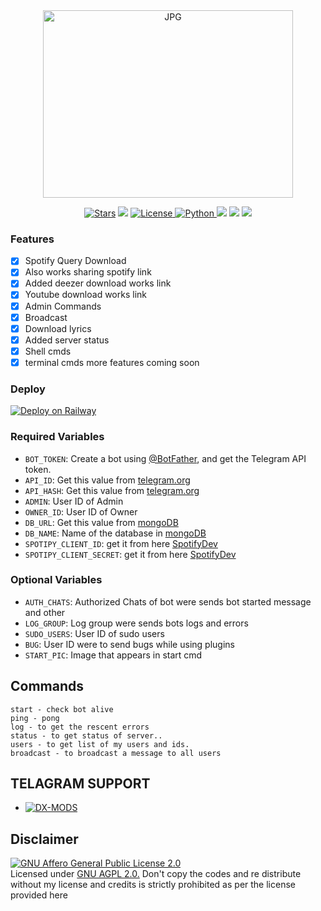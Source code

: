 <div align="center">
<img src="https://telegra.ph/file/83a91015952068a4e6e33.jpg" alt="JPG" width="400" height="300"/>
</p>


<a href="https://github.com/DX-MODS/SpotifyDL/stargazers"><img src="https://img.shields.io/github/stars/DX-MODS/SpotifyDL?color=black&logo=github&logoColor=black&style=for-the-badge" alt="Stars" /></a>
<a href="https://github.com/DX-MODS/SpotifyDL/network/members"> <img src="https://img.shields.io/github/forks/DX-MODS/SpotifyDL?color=black&logo=github&logoColor=black&style=for-the-badge" /></a>
<a href="https://github.com/DX-MODS/SpotifyDL/blob/master/LICENSE"> <img src="https://img.shields.io/badge/License- GPL 2.0 license -blueviolet?style=for-the-badge" alt="License" /> </a>
<a href="https://www.python.org/"> <img src="https://img.shields.io/badge/Written%20in-Python-skyblue?style=for-the-badge&logo=python" alt="Python" /> </a>
<a href="https://pypi.org/project/Pyrogram/"> <img src="https://img.shields.io/pypi/v/pyrogram?color=white&label=pyrogram&logo=python&logoColor=blue&style=for-the-badge" /></a>
<a href="https://github.com/DX-MODS/SpotifyDL"> <img src="https://img.shields.io/github/repo-size/DX-MODS/SpotifyDL?color=skyblue&logo=github&logoColor=blue&style=for-the-badge" /></a>
<a href="https://github.com/DX-MODS/SpotifyDL/commits/DX-MODS"> <img src="https://img.shields.io/github/last-commit/DX-MODS/SpotifyDL?color=black&logo=github&logoColor=black&style=for-the-badge" /></a>

<div align="left">

### Features

- [x] Spotify Query Download
- [x] Also works sharing spotify link
- [x] Added deezer download works link
- [x] Youtube download works link
- [x] Admin Commands
- [x] Broadcast
- [x] Download lyrics
- [x] Added server status
- [x] Shell cmds
- [x] terminal cmds
more features coming soon

### Deploy
[![Deploy on Railway](https://railway.app/button.svg)](https://railway.app/template/OUQm4b?referralCode=DX-MODS)
### Required Variables
* `BOT_TOKEN`: Create a bot using [@BotFather](https://telegram.dog/BotFather), and get the Telegram API token.
* `API_ID`: Get this value from [telegram.org](https://my.telegram.org/apps)
* `API_HASH`: Get this value from [telegram.org](https://my.telegram.org/apps)
* `ADMIN`: User ID of Admin
* `OWNER_ID`: User ID of Owner
* `DB_URL`: Get this value from [mongoDB](https://www.mongodb.com)
* `DB_NAME`: Name of the database in [mongoDB](https://www.mongodb.com)
* `SPOTIPY_CLIENT_ID`: get it from here [SpotifyDev](https://developer.spotify.com/)
* `SPOTIPY_CLIENT_SECRET`: get it from here [SpotifyDev](https://developer.spotify.com/)
### Optional Variables
* `AUTH_CHATS`: Authorized Chats of bot were sends bot started message and other
* `LOG_GROUP`: Log group were sends bots logs and errors
* `SUDO_USERS`: User ID of sudo users
* `BUG`: User ID were to send bugs while using plugins
* `START_PIC`: Image that appears in start cmd
## Commands
```
start - check bot alive
ping - pong
log - to get the rescent errors
status - to get status of server..
users - to get list of my users and ids.
broadcast - to broadcast a message to all users
```

## TELAGRAM SUPPORT 

* [![DX-MODS](https://img.shields.io/static/v1?label=DX&message=MODS&color=critical)](https://t.me/dxmodsupdates)

## Disclaimer
[![GNU Affero General Public License 2.0](https://www.gnu.org/graphics/agplv3-155x51.png)](https://www.gnu.org/licenses/agpl-3.0.en.html#header)    
Licensed under [GNU AGPL 2.0.](https://github.com/DX-MODS/SpotifyDL/blob/master/LICENSE)
Don't copy the codes and re distribute without my license and credits is strictly prohibited as per the license provided here




